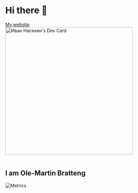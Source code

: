 # Hi there 👋

<div align="left">
   <a href="https://nasekinid.ru">
    My website
  </a>
</div>

<div align="left">
  <a href="https://app.daily.dev/nasekinid">
  <img src="https://api.daily.dev/devcards/364e8044e4164b87bdf41e2eae91ab34.png?r=ngd" width="400" alt="Иван Насекин's Dev Card"/>
  </a>
</div>

<br />

## I am Ole-Martin Bratteng

![Metrics](https://raw.githubusercontent.com/inasekin/inasekin/github-metrics/github-metrics.svg)

